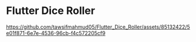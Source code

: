 # Flutter Dice Roller



https://github.com/tawsifmahmud05/Flutter_Dice_Roller/assets/85132422/5e01f871-6e7e-4536-96cb-f4c572205cf9



